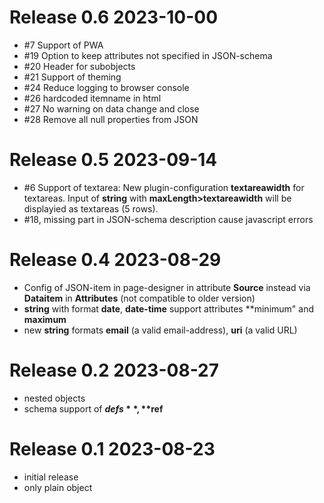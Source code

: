 # Release 0.6 2023-10-00
- #7 Support of PWA
- #19 Option to keep attributes not specified in JSON-schema 
- #20 Header for subobjects 
- #21 Support of theming 
- #24  Reduce logging to browser console
- #26 hardcoded itemname in html 
- #27 No warning on data change and close
- #28  Remove all null properties from JSON

# Release 0.5 2023-09-14
- #6 Support of textarea: New plugin-configuration **textareawidth** for textareas. Input of **string** with **maxLength>textareawidth** will be displayied as textareas (5 rows).
- #18, missing part in JSON-schema description cause javascript errors

# Release 0.4 2023-08-29
- Config of JSON-item in page-designer in attribute **Source** instead via **Dataitem** in **Attributes** (not compatible to older version)
- **string** with format **date**, **date-time** support attributes **minimum" and **maximum**
- new **string** formats **email** (a valid email-address), **uri** (a valid URL)

# Release 0.2  2023-08-27
- nested objects
- schema support of **$defs**, **$ref**

# Release 0.1 2023-08-23
- initial release
- only plain object